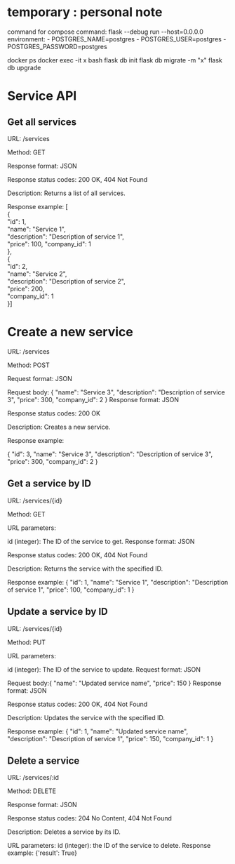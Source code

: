 # temporary : personal note


command for compose 
command: flask --debug run --host=0.0.0.0
    environment:
      - POSTGRES_NAME=postgres
      - POSTGRES_USER=postgres
      - POSTGRES_PASSWORD=postgres


docker ps
docker exec -it x bash
flask db init
flask db migrate -m  "x"
flask db upgrade


# Service API
## Get all services
URL: /services

Method: GET

Response format: JSON

Response status codes: 200 OK, 404 Not Found

Description: Returns a list of all services.

Response example: 
[    
{        
"id": 1,        
"name": "Service 1",        
"description": "Description of service 1",       
"price": 100,        "company_id": 1    
},    
{        
"id": 2,        
"name": "Service 2",       
"description": "Description of service 2",        
"price": 200,        
"company_id": 1    
}]
# Create a new service
URL: /services

Method: POST

Request format: JSON

Request body:
{
    "name": "Service 3",
    "description": "Description of service 3",
    "price": 300,
    "company_id": 2
}
Response format: JSON

Response status codes: 200 OK

Description: Creates a new service.

Response example:

{
    "id": 3,
    "name": "Service 3",
    "description": "Description of service 3",
    "price": 300,
    "company_id": 2
}
## Get a service by ID
URL: /services/{id}

Method: GET

URL parameters:

id (integer): The ID of the service to get.
Response format: JSON

Response status codes: 200 OK, 404 Not Found

Description: Returns the service with the specified ID.

Response example:
{
    "id": 1,
    "name": "Service 1",
    "description": "Description of service 1",
    "price": 100,
    "company_id": 1
}

## Update a service by ID
URL: /services/{id}

Method: PUT

URL parameters:

id (integer): The ID of the service to update.
Request format: JSON

Request body:{
    "name": "Updated service name",
    "price": 150
}
Response format: JSON

Response status codes: 200 OK, 404 Not Found

Description: Updates the service with the specified ID.

Response example:
{
    "id": 1,
    "name": "Updated service name",
    "description": "Description of service 1",
    "price": 150,
    "company_id": 1
}

## Delete a service
URL: /services/:id

Method: DELETE

Response format: JSON

Response status codes: 204 No Content, 404 Not Found

Description: Deletes a service by its ID.

URL parameters:
id (integer): the ID of the service to delete.
Response example: {'result': True}